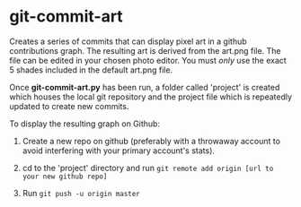 # git-commit-art
Creates a series of commits that can display pixel art in a github contributions graph. The resulting art is derived from the art.png file. The file can be edited in your chosen photo editor. You must _only_ use the exact 5 shades included in the default art.png file.

Once **git-commit-art.py** has been run, a folder called 'project' is created which houses the local git repository and the project file which is repeatedly updated to create new commits.

To display the resulting graph on Github:
1. Create a new repo on github (preferably with a throwaway account to avoid interfering with your primary account's stats).

2. cd to the 'project' directory and run `git remote add origin [url to your new github repo]`

3. Run `git push -u origin master`